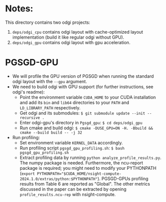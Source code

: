# Notes:

This directory contains two odgi projects:
1. `deps/odgi_cpu` contains odgi layout with cache-optimized layout implementation (build it like regular odgi without GPU).
2. `deps/odgi_gpu` contains odgi layout with gpu acceleration.

# PGSGD-GPU

* We will profile the GPU version of PGSGD when running the standard odgi layout with the `--gpu` argument.
* We need to build odgi with GPU support (for further instructions, see odgi's readme):
  * Point the environment variable `CUDA_HOME` to your CUDA installation and add its `bin` and `lib64` directories to your `PATH` and `LD_LIBRARY_PATH` respectively.
  * Get odgi and its submodules: `$ git submodule update --init --recursive .`
  * Enter odgi-gpu's directory in `Pgsgd_gpu`: `$ cd deps/odgi_gpu`
  * Run cmake and build odgi: `$ cmake -DUSE_GPU=ON -H. -Bbuild && cmake --build build -- -j 32`
* Run profiling:
  * Set environment variable `KERNEL_DATA` accordingly.
  * Run profiling script `pgsgd_gpu_profiling.sh`: `$ bash pgsgd_gpu_profiling.sh`
  * Extract profiling data by running `python analyze_profile_results.py`. The
    numpy package is needed. Furthermore, the ncu-report package is required;
    you might need to modify your PYTHONPATH (`export PYTHONPATH="$CUDA_HOME/nsight-compute-2024.1.0/extras/python:$PYTHONPATH"`).
    PGSGD-GPUs profiling results from Table 6 are reported as "Global". The other metrics discussed in the paper can be extracted
    by opening `profile_results.ncu-rep` with nsight-compute.
